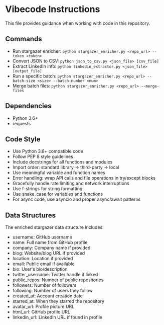 # Vibecode Instructions

This file provides guidance when working with code in this repository.

## Commands

- Run stargazer enricher: `python stargazer_enricher.py <repo_url> --token <token>`
- Convert JSON to CSV: `python json_to_csv.py <json_file> [csv_file]`
- Extract LinkedIn info: `python linkedin_extractor.py <json_file> [output_file]`
- Run a specific batch: `python stargazer_enricher.py <repo_url> --batch-size <size> --batch-number <num>`
- Merge batch files: `python stargazer_enricher.py <repo_url> --merge-files`

## Dependencies

- Python 3.6+
- requests

## Code Style

- Use Python 3.6+ compatible code
- Follow PEP 8 style guidelines
- Include docstrings for all functions and modules
- Import order: standard library -> third-party -> local
- Use meaningful variable and function names
- Error handling: wrap API calls and file operations in try/except blocks
- Gracefully handle rate limiting and network interruptions
- Use f-strings for string formatting
- Use snake_case for variables and functions
- For async code, use asyncio and proper async/await patterns

## Data Structures

The enriched stargazer data structure includes:
- username: GitHub username
- name: Full name from GitHub profile
- company: Company name if provided
- blog: Website/blog URL if provided
- location: Location if provided
- email: Public email if available
- bio: User's bio/description
- twitter_username: Twitter handle if linked
- public_repos: Number of public repositories
- followers: Number of followers
- following: Number of users they follow
- created_at: Account creation date
- starred_at: When they starred the repository
- avatar_url: Profile picture URL
- html_url: GitHub profile URL
- linkedin_url: LinkedIn URL if found in profile